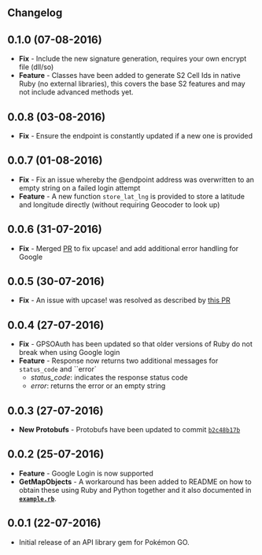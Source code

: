 Changelog
------------------

0.1.0 (07-08-2016)
------------------
* **Fix** - Include the new signature generation, requires your own encrypt file (dll/so)
* **Feature** - Classes have been added to generate S2 Cell Ids in native Ruby (no external libraries), this covers the base S2 features and may not include advanced methods yet.

0.0.8 (03-08-2016)
------------------
* **Fix** - Ensure the endpoint is constantly updated if a new one is provided

0.0.7 (01-08-2016)
------------------
* **Fix** - Fix an issue whereby the @endpoint address was overwritten to an empty string on a failed login attempt
* **Feature** - A new function ``store_lat_lng`` is provided to store a latitude and longitude directly (without requiring Geocoder to look up)

0.0.6 (31-07-2016)
------------------
* **Fix** - Merged [PR](https://github.com/nabeelamjad/poke-api/pull/19) to fix upcase! and add additional error handling for Google

0.0.5 (30-07-2016)
------------------
* **Fix** - An issue with upcase! was resolved as described by [this PR](https://github.com/nabeelamjad/poke-api/pull/18)

0.0.4 (27-07-2016)
------------------
* **Fix** - GPSOAuth has been updated so that older versions of Ruby do not break when using Google login
* **Feature** - Response now returns two additional messages for ``status_code`` and ``error`
  * *status_code*: indicates the response status code 
  * *error*: returns the error or an empty string

0.0.3 (27-07-2016)
------------------
* **New Protobufs** - Protobufs have been updated to commit [`b2c48b17b`](https://github.com/AeonLucid/POGOProtos/tree/b2c48b17b560dc3d259d50a8afa1ef4199170bc4)

0.0.2 (25-07-2016)
------------------

* **Feature** - Google Login is now supported 
* **GetMapObjects** - A workaround has been added to README on how to obtain these using Ruby and Python together and it also documented in [**`example.rb`**](example.rb).


0.0.1 (22-07-2016)
------------------

* Initial release of an API library gem for Pokémon GO.
